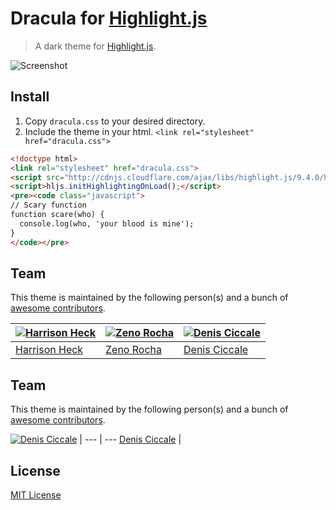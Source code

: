 # Dracula for [Highlight.js](http://highlightjs.org)

> A dark theme for [Highlight.js](http://highlightjs.org).

![Screenshot](https://draculatheme.com/assets/img/screenshots/highlightjs.png)

## Install

1. Copy `dracula.css` to your desired directory.
2. Include the theme in your html. `<link rel="stylesheet" href="dracula.css">`

```html
<!doctype html>
<link rel="stylesheet" href="dracula.css">
<script src="http://cdnjs.cloudflare.com/ajax/libs/highlight.js/9.4.0/highlight.min.js"></script>
<script>hljs.initHighlightingOnLoad();</script>
<pre><code class="javascript">
// Scary function
function scare(who) {
  console.log(who, 'your blood is mine');
}
</code></pre>
```

## Team

This theme is maintained by the following person(s) and a bunch of [awesome contributors](https://github.com/dracula/highlightjs/graphs/contributors).

[![Harrison Heck](https://avatars0.githubusercontent.com/u/1037526?v=3&s=70)](https://github.com/nesl247) | [![Zeno Rocha](https://avatars2.githubusercontent.com/u/398893?v=3&s=70)](https://github.com/zenorocha) | [![Denis Ciccale](https://avatars0.githubusercontent.com/u/539546?v=3&s=70)](https://github.com/dciccale)
--- | --- | ---
[Harrison Heck](https://github.com/nesl247) | [Zeno Rocha](https://github.com/zenorocha) | [Denis Ciccale](https://github.com/dciccale)

## Team

This theme is maintained by the following person(s) and a bunch of [awesome contributors](https://github.com/dracula/highlightjs/graphs/contributors).

[![Denis Ciccale](https://avatars0.githubusercontent.com/u/539546?v=3&s=70)](https://github.com/dciccale) |
--- | ---
[Denis Ciccale](https://github.com/dciccale) |

## License

[MIT License](./LICENSE)
